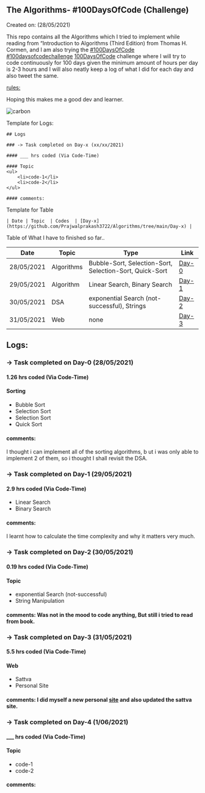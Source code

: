 ## The Algorithms- #100DaysOfCode (Challenge)

Created on: (28/05/2021)

This repo contains all the Algorithms which I tried to implement while reading from “Introduction to Algorithms (Third Edition) from Thomas H. Cormen, and I am also trying the [#100DaysOfCode](https://twitter.com/hashtag/100DaysOfCode?src=hashtag_click&f=live) [#100daysofcodechallenge](https://twitter.com/search?q=%23100daysofcodechallenge&src=typeahead_click&f=live) [100DaysOfCode](https://www.100daysofcode.com/) challenge where I will try to code continuously for 100 days given the minimum amount of hours per day is 2-3 hours and I will also neatly keep a log of what I did for each day and also tweet the same.

[rules:](https://www.100daysofcode.com/rules/)

Hoping this makes me a good dev and learner.

![carbon](https://user-images.githubusercontent.com/71436720/120099989-03cf4780-c15c-11eb-9330-3933f2e12745.png)

Template for Logs:

```
## Logs

### -> Task completed on Day-x (xx/xx/2021)

#### ___ hrs coded (Via Code-Time)

#### Topic
<ul>
    <li>code-1</li>
    <li>code-2</li>
</ul>

#### comments:
```

Template for Table

```
| Date | Topic  | Codes  | [Day-x](https://github.com/Prajwalprakash3722/Algorithms/tree/main/Day-x) |
```

Table of What I have to finished so far..

| Date       | Topic      | Type                                                    | Link                                                                      |
| ---------- | ---------- | ------------------------------------------------------- | ------------------------------------------------------------------------- |
| 28/05/2021 | Algorithms | Bubble-Sort, Selection-Sort, Selection-Sort, Quick-Sort | [Day-0](https://github.com/Prajwalprakash3722/Algorithms/tree/main/Day-0) |
| 29/05/2021 | Algorithm  | Linear Search, Binary Search                            | [Day-1](https://github.com/Prajwalprakash3722/Algorithms/tree/main/Day-1) |
| 30/05/2021 | DSA        | exponential Search (not-successful), Strings            | [Day-2](https://github.com/Prajwalprakash3722/Algorithms/tree/main/Day-2) |
| 31/05/2021 | Web  | none  | [Day-3](https://github.com/Prajwalprakash3722)

## Logs:

### -> Task completed on Day-0 (28/05/2021)

#### 1.26 hrs coded (Via Code-Time)

#### Sorting

<ul>
    <li>Bubble Sort</li>
    <li>Selection Sort</li>
    <li>Selection Sort</li>
    <li>Quick Sort</li>
</ul>

#### comments:

I thought i can implement all of the sorting algorithms, b
ut i was only able to implement 2 of them, so i thought I shall revisit the DSA.

### -> Task completed on Day-1 (29/05/2021)

#### 2.9 hrs coded (Via Code-Time)

<ul>
    <li>Linear Search</li>
    <li>Binary Search</li>
</ul>

#### comments:

I learnt how to calculate the time complexity and why it matters very much.

### -> Task completed on Day-2 (30/05/2021)

#### 0.19 hrs coded (Via Code-Time)

#### Topic

<ul>
    <li>exponential Search (not-successful)</li>
    <li> String Manipulation </li>
</ul>

#### comments: Was not in the mood to code anything, But still i tried to read from book.

### -> Task completed on Day-3 (31/05/2021)

#### 5.5 hrs coded (Via Code-Time)

#### Web

<ul>
    <li>Sattva</li>
    <li>Personal Site</li>
</ul>

#### comments: I did myself a new personal [site](https://prajwalprakash3722.github.io/) and also updated the sattva site.

### -> Task completed on Day-4 (1/06/2021)

#### \_\_\_ hrs coded (Via Code-Time)

#### Topic

<ul>
    <li>code-1</li>
    <li>code-2</li>
</ul>

#### comments:
